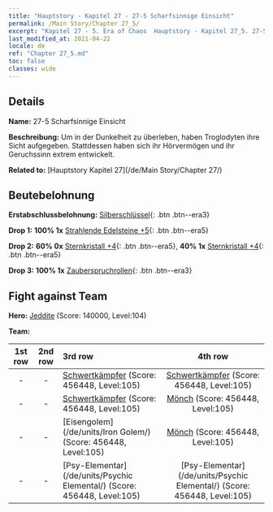 ```yaml
---
title: "Hauptstory - Kapitel 27 - 27-5 Scharfsinnige Einsicht"
permalink: /Main Story/Chapter 27_5/
excerpt: "Kapitel 27 - 5. Era of Chaos  Hauptstory - Kapitel 27_5. 27-5 Scharfsinnige Einsicht"
last_modified_at: 2021-04-22
locale: de
ref: "Chapter 27_5.md"
toc: false
classes: wide
---
```


## Details

 **Name:** 27-5 Scharfsinnige Einsicht

 **Beschreibung:** Um in der Dunkelheit zu überleben, haben Troglodyten ihre Sicht aufgegeben. Stattdessen haben sich ihr Hörvermögen und ihr Geruchssinn extrem entwickelt.

 **Related to:** [Hauptstory Kapitel 27](/de/Main Story/Chapter 27/)

## Beutebelohnung

 **Erstabschlussbelohnung:** [Silberschlüssel](/ItemsDE/con_693/){: .btn .btn--era3}

 **Drop 1:** **100% 1x** [Strahlende Edelsteine +5](/ItemsDE/mat_100/){: .btn .btn--era5}

 **Drop 2:** **60% 0x** [Sternkristall +4](/ItemsDE/mat_94/){: .btn .btn--era5}, **40% 1x** [Sternkristall +4](/ItemsDE/mat_94/){: .btn .btn--era5}

 **Drop 3:** **100% 1x** [Zauberspruchrollen](/ItemsDE/con_694/){: .btn .btn--era3}


## Fight against Team
 **Hero:** [Jeddite](/de/heroes/Jeddite/) (Score: 140000, Level:104)

 **Team:**


  | 1st row | 2nd row | 3rd row | 4th row |
  |:----:|:----:|:----|:----:|
  | - | - | [Schwertkämpfer](/de/units/Swordsman/) (Score: 456448, Level:105)  | [Schwertkämpfer](/de/units/Swordsman/) (Score: 456448, Level:105)  |
  | - | - | [Schwertkämpfer](/de/units/Swordsman/) (Score: 456448, Level:105)  | [Mönch](/de/units/Monk/) (Score: 456448, Level:105)  |
  | - | - | [Eisengolem](/de/units/Iron Golem/) (Score: 456448, Level:105)  | [Mönch](/de/units/Monk/) (Score: 456448, Level:105)  |
  | - | - | [Psy-Elementar](/de/units/Psychic Elemental/) (Score: 456448, Level:105)  | [Psy-Elementar](/de/units/Psychic Elemental/) (Score: 456448, Level:105)  |


